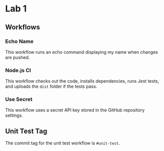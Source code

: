 # Lab 1

## Workflows

### Echo Name
This workflow runs an echo command displaying my name when changes are pushed.

### Node.js CI
This workflow checks out the code, installs dependencies, runs Jest tests, and uploads the `dist` folder if the tests pass.

### Use Secret
This workflow uses a secret API key stored in the GitHub repository settings.

## Unit Test Tag
The commit tag for the unit test workflow is `#unit-test`.

